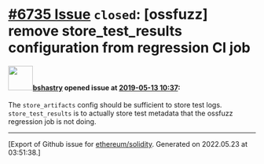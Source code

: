 # [\#6735 Issue](https://github.com/ethereum/solidity/issues/6735) `closed`: [ossfuzz] remove store_test_results configuration from regression CI job

#### <img src="https://avatars.githubusercontent.com/u/2388185?v=4" width="50">[bshastry](https://github.com/bshastry) opened issue at [2019-05-13 10:37](https://github.com/ethereum/solidity/issues/6735):

The `store_artifacts` config should be sufficient to store test logs. `store_test_results` is to actually store test metadata that the ossfuzz regression job is not doing.




-------------------------------------------------------------------------------



[Export of Github issue for [ethereum/solidity](https://github.com/ethereum/solidity). Generated on 2022.05.23 at 03:51:38.]
